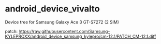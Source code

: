 android_device_vivalto
======================

Device tree for Samsung Galaxy Ace 3 GT-S7272 (2 SIM)

patch: https://raw.githubusercontent.com/Samsung-KYLEPROXX/android_device_samsung_kylepro/cm-12.1/PATCH_CM-12.1.diff
